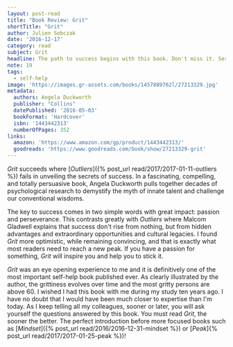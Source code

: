 ```yaml
---
layout: post-read
title: "Book Review: Grit"
shortTitle: "Grit"
author: Julien Sobczak
date: '2016-12-17'
category: read
subject: Grit
headline: The path to success begins with this book. Don't miss it. Seriously.
note: 19
tags:
  - self-help
image: 'https://images.gr-assets.com/books/1457889762l/27213329.jpg'
metadata:
  authors: Angela Duckworth
  publisher: "Collins"
  datePublished: '2016-05-03'
  bookFormat: 'Hardcover'
  isbn: '1443442313'
  numberOfPages: 352
links:
  amazon: 'https://www.amazon.com/gp/product/1443442313/'
  goodreads: 'https://www.goodreads.com/book/show/27213329-grit'
---
```


*Grit* succeeds where [*Outliers*]({% post_url read/2017/2017-01-11-outliers %}) fails in unveiling the secrets of success. In a fascinating, compelling, and totally persuasive book, Angela Duckworth pulls together decades of psychological research to demystify the myth of innate talent and challenge our conventional wisdoms.

The key to success comes in two simple words with great impact: passion and perseverance. This contrasts greatly with *Outliers* where Malcom Gladwell explains that success don't rise from nothing, but from hidden advantages and extraordinary opportunities and cultural legacies. I found *Grit*  more optimistic, while remaining convincing, and that is exactly what most readers need to reach a new peak. If you have a passion for something, *Grit* will inspire you and help you to stick it.

*Grit* was an eye opening experience to me and it is definitively one of the most important self-help book published ever. As clearly illustrated by the author, the grittiness evolves over time and the most gritty persons are above 60. I wished I had this book with me during my study ten years ago. I have no doubt that I would have been much closer to expertise than I'm today. As I keep telling all my colleagues, sooner or later, you will ask yourself the questions answered by this book. You must read *Grit*, the sooner the better. The perfect introduction before more focused books such as [*Mindset*]({% post_url read/2016/2016-12-31-mindset %}) or [*Peak*]{% post_url read/2017/2017-01-25-peak %})!
